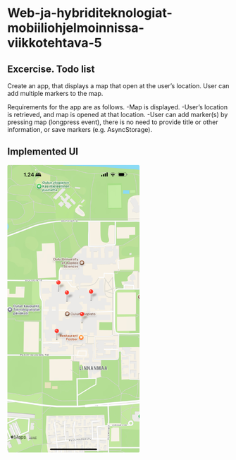 # Web-ja-hybriditeknologiat-mobiiliohjelmoinnissa-viikkotehtava-5

## Excercise. Todo list

Create an app, that displays a map that open at the user’s location. User can add multiple markers to the map.

Requirements for the app are as follows.
-Map is displayed.
-User’s location is retrieved, and map is opened at that location.
-User can add marker(s) by pressing map (longpress event), there is no need to provide title or other information, or save markers (e.g. AsyncStorage).

## Implemented UI

<img src="implemented_ui.jpeg" alt="UI layout" width="300"/>
